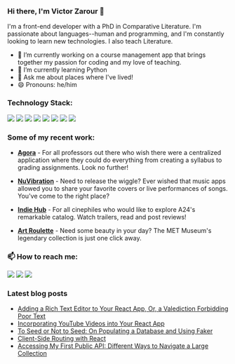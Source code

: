 ### Hi there, I'm Victor Zarour 👋

I'm a front-end developer with a PhD in Comparative Literature. I'm passionate about languages--human and programming, and I'm constantly looking to learn new technologies. I also teach Literature.

- 🔭 I’m currently working on a course management app that brings together my passion for coding and my love of teaching.
- 🌱 I’m currently learning Python
- 💬 Ask me about places where I've lived!
- 😄 Pronouns: he/him

### Technology Stack:

<img src="https://img.shields.io/badge/JavaScript-323330?style=for-the-badge&logo=javascript&logoColor=F7DF1E" /> <img src="https://img.shields.io/badge/CSS3-1572B6?style=for-the-badge&logo=css3&logoColor=white" />  <img src="https://img.shields.io/badge/HTML5-E34F26?style=for-the-badge&logo=html5&logoColor=white" /> 
<img src="https://img.shields.io/badge/Ruby-CC342D?style=for-the-badge&logo=ruby&logoColor=white" />
<img src="https://img.shields.io/badge/React-20232A?style=for-the-badge&logo=react&logoColor=61DAFB" />
<img src ="https://img.shields.io/badge/Ruby_on_Rails-CC0000?style=for-the-badge&logo=ruby-on-rails&logoColor=white" />
<img src="https://img.shields.io/badge/Font_Awesome-339AF0?style=for-the-badge&logo=fontawesome&logoColor=white" />
<img src="https://img.shields.io/badge/Tailwind_CSS-38B2AC?style=for-the-badge&logo=tailwind-css&logoColor=white" />

### Some of my recent work:

- **<a href="https://agora-learn.herokuapp.com/">Agora</a>** - For all professors out there who wish there were a centralized application where they could do everything from creating a syllabus to grading assignments. Look no further!

- **<a href="https://releasethewiggle.herokuapp.com/">NuVibration</a>** - Need to release the wiggle? Ever wished that music apps allowed you to share your favorite covers or live performances of songs. You've come to the right place?

- **<a href="https://indie-hub.herokuapp.com/">Indie Hub</a>** - For all cinephiles who would like to explore A24's remarkable catalog. Watch trailers, read and post reviews!

- **<a href="https://art-roulette.netlify.app/">Art Roulette</a>** - Need some beauty in your day? The MET Museum's legendary collection is just one click away. 

### 📫 How to reach me:

<a href="https://www.linkedin.com/in/victorzarour/"><img src="https://img.shields.io/badge/LinkedIn-0077B5?style=for-the-badge&logo=linkedin&logoColor=white" /></a>
<a href="https://medium.com/@victor.zarour"><img src="https://img.shields.io/badge/Medium-12100E?style=for-the-badge&logo=medium&logoColor=white"/></a>
<a href="https://gc-cuny.academia.edu/VictorZarour"><img src="https://img.shields.io/badge/Academia-fff?style=for-the-badge&logo=academia&logoColor=black" /></a>

### Latest blog posts
<!-- BLOG-POST-LIST:START -->
- [Adding a Rich Text Editor to Your React App, Or, a Valediction Forbidding Poor Text](https://medium.com/@victor.zarour/adding-a-rich-text-editor-to-your-react-app-or-a-valediction-forbidding-poor-text-efdba5e7f34d?source=rss-a6b1eb64ed72------2)
- [Incorporating YouTube Videos into Your React App](https://medium.com/@victor.zarour/incorporating-youtube-videos-into-your-react-app-39d3b023f3e?source=rss-a6b1eb64ed72------2)
- [To Seed or Not to Seed: On Populating a Database and Using Faker](https://medium.com/@victor.zarour/to-seed-or-not-to-seed-on-populating-a-database-and-using-faker-4ab739c4824a?source=rss-a6b1eb64ed72------2)
- [Client-Side Routing with React](https://medium.com/@victor.zarour/client-side-routing-with-react-a86a04f1fe33?source=rss-a6b1eb64ed72------2)
- [Accessing My First Public API: Different Ways to Navigate a Large Collection](https://medium.com/@victor.zarour/accessing-my-first-public-api-c7334c16e58?source=rss-a6b1eb64ed72------2)
<!-- BLOG-POST-LIST:END -->
